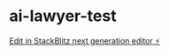 # ai-lawyer-test

[Edit in StackBlitz next generation editor ⚡️](https://stackblitz.com/~/github.com/ftt369/ai-lawyer-test)